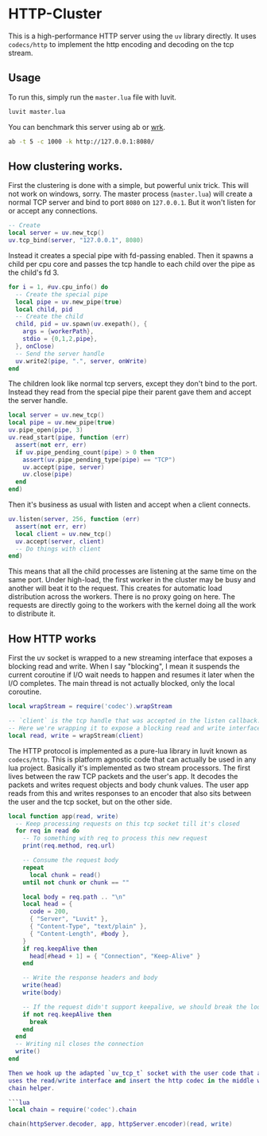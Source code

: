 # HTTP-Cluster

This is a high-performance HTTP server using the `uv` library directly.  It uses `codecs/http` to implement the http encoding and decoding on the tcp stream.

## Usage

To run this, simply run the `master.lua` file with luvit.

```sh
luvit master.lua
```

You can benchmark this server using ab or [wrk](https://github.com/wg/wrk).

```sh
ab -t 5 -c 1000 -k http://127.0.0.1:8080/
```

## How clustering works.

First the clustering is done with a simple, but powerful unix trick.  This
will not work on windows, sorry.  The master process (`master.lua`) will
create a normal TCP server and bind to port `8080` on `127.0.0.1`.  But it
won't listen for or accept any connections.

```lua
-- Create
local server = uv.new_tcp()
uv.tcp_bind(server, "127.0.0.1", 8080)
```

Instead it creates a special pipe with fd-passing enabled.  Then it spawns a
child per cpu core and passes the tcp handle to each child over the pipe as
the child's fd 3.

```lua
for i = 1, #uv.cpu_info() do
  -- Create the special pipe
  local pipe = uv.new_pipe(true)
  local child, pid
  -- Create the child
  child, pid = uv.spawn(uv.exepath(), {
    args = {workerPath},
    stdio = {0,1,2,pipe},
  }, onClose)
  -- Send the server handle
  uv.write2(pipe, ".", server, onWrite)
end
```

The children look like normal tcp servers, except they don't bind to the port.
Instead they read from the special pipe their parent gave them and accept the
server handle.

```lua
local server = uv.new_tcp()
local pipe = uv.new_pipe(true)
uv.pipe_open(pipe, 3)
uv.read_start(pipe, function (err)
  assert(not err, err)
  if uv.pipe_pending_count(pipe) > 0 then
    assert(uv.pipe_pending_type(pipe) == "TCP")
    uv.accept(pipe, server)
    uv.close(pipe)
  end
end)
```

Then it's business as usual with listen and accept when a client connects.

```lua
uv.listen(server, 256, function (err)
  assert(not err, err)
  local client = uv.new_tcp()
  uv.accept(server, client)
  -- Do things with client
end)
```

This means that all the child processes are listening at the same time on the
same port.  Under high-load, the first worker in the cluster may be busy and
another will beat it to the request.  This creates for automatic load
distribution across the workers.  There is no proxy going on here.  The
requests are directly going to the workers with the kernel doing all the work
to distribute it.

## How HTTP works

First the uv socket is wrapped to a new streaming interface that exposes a
blocking read and write.  When I say "blocking", I mean it suspends the
current coroutine if I/O wait needs to happen and resumes it later when the
I/O completes.  The main thread is not actually blocked, only the local
coroutine.

```lua
local wrapStream = require('codec').wrapStream

-- `client` is the tcp handle that was accepted in the listen callback.
-- Here we're wrapping it to expose a blocking read and write interface.
local read, write = wrapStream(client)
```

The HTTP protocol is implemented as a pure-lua library in luvit known as
`codecs/http`.  This is platform agnostic code that can actually be used in any
lua project.  Basically it's implemented as two stream processors.  The first
lives between the raw TCP packets and the user's app.  It decodes the packets
and writes request objects and body chunk values.  The user app reads from
this and writes responses to an encoder that also sits between the user and
the tcp socket, but on the other side.

```lua
local function app(read, write)
  -- Keep processing requests on this tcp socket till it's closed
  for req in read do
    -- To something with req to process this new request
    print(req.method, req.url)

    -- Consume the request body
    repeat
      local chunk = read()
    until not chunk or chunk == ""

    local body = req.path .. "\n"
    local head = {
      code = 200,
      { "Server", "Luvit" },
      { "Content-Type", "text/plain" },
      { "Content-Length", #body },
    }
    if req.keepAlive then
      head[#head + 1] = { "Connection", "Keep-Alive" }
    end

    -- Write the response headers and body
    write(head)
    write(body)

    -- If the request didn't support keepalive, we should break the loop
    if not req.keepAlive then
      break
    end
  end
  -- Writing nil closes the connection
  write()
end

Then we hook up the adapted `uv_tcp_t` socket with the user code that also
uses the read/write interface and insert the http codec in the middle with the
chain helper.

```lua
local chain = require('codec').chain

chain(httpServer.decoder, app, httpServer.encoder)(read, write)
```
